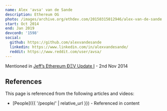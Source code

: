 ```yaml
---
name: Alex 'avsa' van de Sande
description: Ethereum OG
photo: /images/archive.org/ethdev.com/20150315012946/alex-van-de-sande.jpg
start: Oct 2014
end: Jan 2019
devcon0: '1598'
social:
  github: https://github.com/alexvandesande
  linkedin: https://www.linkedin.com/in/alexvandesande/
  reddit: https://www.reddit.com/user/avsa/
---
```


Mentioned in [Jeff’s Ethereum ÐΞV Update I](https://blog.ethereum.org/2014/11/02/jeffs-ethereum-dev-update) - 2nd Nov 2014


## References

This page is referenced from the following articles and videos:

- [People]({{ '/people/' | relative_url }}) - Referenced in content